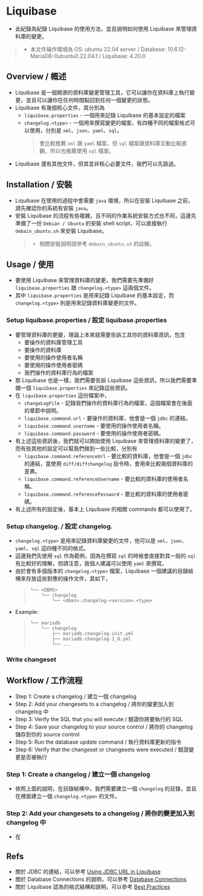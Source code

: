 # Liquibase
* 此紀錄為紀錄 Liquibase 的使用方法，並且說明如何使用 Liquibase 來管理資料庫的變更。
> * 本文件操作環境為 OS: ubuntu 22.04 server / Database: 10.6.12-MariaDB-0ubuntu0.22.04.1 / Liquibase: 4.20.0


## Overview / 概述
* Liquibase 是一個開源的資料庫變更管理工具，它可以讓你在資料庫上執行變更，並且可以讓你在任何時間點回到任何一個變更的狀態。
* Liquibase 有幾個核心文件，其分別為
  * `liquibase.properties` - 一個用來記錄 Liquibase 的基本設定的檔案
  * `changelog.<type>` - 一個用來撰寫變更的檔案，有四種不同的檔案格式可以使用，分別是 `xml`、`json`、`yaml`、`sql`。
    > 會比較推薦 `xml` 跟 `yaml` 檔案，但 `sql` 檔案跟資料庫互動比較直觀，所以也推薦使用 `sql` 檔案。
* Liquibase 還有其他文件，但其並非核心必要文件，我們可以先跳過。


## Installation / 安裝
* Liquibase 在使用的過程中會需要 `java` 環境，所以在安裝 Liquibase 之前，請先確認你的系統有安裝 `java`。
* 安裝 Liquibase 的流程有些複雜，且不同的作業系統安裝方式也不同，這邊先準備了一份 `Debian / Ubuntu` 的安裝 shell script，可以直接執行 `debain_ubuntu.sh` 來安裝 Liquibase。
  > * 相關安裝說明請參考 `debain_ubuntu.sh` 的註解。

## Usage / 使用
* 要使用 Liquibase 來管理資料庫的變更，我們需要先準備好 `liquibase.properties` 跟 `changelog.<type>` 這兩個文件。
* 其中 `liquibase.properties` 是用來記錄 Liquibase 的基本設定，而 `changelog.<type>` 則是用來記錄資料庫變更的文件。

### Setup liquibase.properties / 設定 liquibase.properties
* 要管理資料庫的更變，理論上本來就需要告訴工具你的資料庫資訊，包含
  * 要操作的資料庫管理工具
  * 要操作的資料庫
  * 要使用的操作使用者名稱
  * 要使用的操作使用者密碼
  * 我們操作的資料庫行為的檔案
* 那 Liquibase 也是一樣，我們需要告訴 Liquibase 這些資訊，所以我們需要準備一個 `liquibase.properties` 來記錄這些資訊。
* 在 `liquibase.properties` 這份檔案中，
  * `changeLogFile` - 記錄我們操作的資料庫行為的檔案，這個檔案會在後面的章節中說明。
  * `liquibase.command.url` - 要操作的資料庫，他會是一個 `jdbc` 的連結。
  * `liquibase.command.username` - 要使用的操作使用者名稱。
  * `liquibase.command.password` - 要使用的操作使用者密碼。
* 有上述這些資訊後，我們就可以開始使用 Liquibase 來管理資料庫的變更了，而有些其他的設定可以幫我們做到一些比較，分別有
  * `liquibase.command.referenceUrl` - 要比較的資料庫，他會是一個 `jdbc` 的連結，當使用 `diff/diffchangelog` 指令時，會用來比較兩個資料庫的差異。
  * `liquibase.command.referenceUsername` - 要比較的資料庫的使用者名稱。
  * `liquibase.command.referencePassword` - 要比較的資料庫的使用者密碼。
* 有上述所有的設定後，基本上 Liquibase 的相關 commands 都可以使用了。

### Setup changelog.<type> / 設定 changelog.<type>
* `changelog.<type>` 是用來記錄資料庫變更的文件，他可以是 `xml`、`json`、`yaml`、`sql` 這四種不同的格式。
* 這邊我們先使用 `sql` 作為範例，因為在撰寫 `sql` 的時候會直接對其一般的 `sql` 有比較好的理解，但請注意，我個人建議可以使用 `yaml` 來撰寫。
* 由於會有多個版本的 `changelog.<type>` 檔案，Liquibase 一個建議的目錄結構來存放這些對應的操作文件，其如下，
    > ```markdown=
    > └── <DBMS>
    >     └── changelog
    >         └── <dbms>.changelog-<version>.<type>
    > ```
* Example:
    > ```markdown=
    > └── mariadb
    >     └── changelog
    >         ├── mariadb.changelog-init.yml
    >         ├── mariadb.changelog-1_0.yml
    >         └── ...
    > ```

### Write changeset

## Workflow / 工作流程
* Step 1: Create a changelog / 建立一個 changelog
* Step 2: Add your changesets to a changelog / 將你的變更加入到 changelog 中
* Step 3: Verify the SQL that you will execute / 驗證你將要執行的 SQL
* Step 4: Save your changelog to your source control / 將你的 changelog 儲存到你的 source control
* Step 5: Run the database update command / 執行資料庫更新的指令
* Step 6: Verify that the changeset or changesets were executed / 驗證變更是否被執行

### Step 1: Create a changelog / 建立一個 changelog
* 依照上面的說明，在目錄結構中，我們需要建立一個 `changelog` 的目錄，並且在裡面建立一個 `changelog.<type>` 的文件。

### Step 2: Add your changesets to a changelog / 將你的變更加入到 changelog 中
* 在

## Refs
* 關於 JDBC 的連結，可以參考 [Using JDBC URL in Liquibase](https://docs.liquibase.com/workflows/liquibase-community/using-jdbc-url-in-liquibase.html)
* 關於 Database Connections 的說明，可以參考 [Database Connections](https://docs.liquibase.com/concepts/connections/database-connections.html)
* 關於 Liquibase 認為的格式結構和說明，可以參考 [Best Practices](https://docs.liquibase.com/concepts/bestpractices.html)
<!-- 
https://docs.liquibase.com/concepts/tracking-tables/tracking-tables.html
https://docs.liquibase.com/concepts/liquibase-security.html
https://docs.liquibase.com/concepts/connections/liquibase-environment-variables.html
https://docs.liquibase.com/change-types/home.html
https://docs.liquibase.com/commands/home.html
https://docs.liquibase.com/start/install/tutorials/home.html
-->
